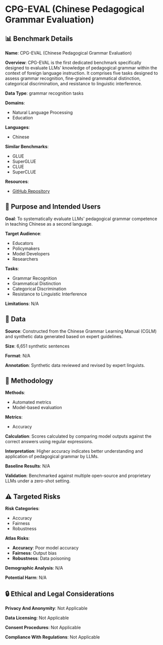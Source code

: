 # CPG-EVAL (Chinese Pedagogical Grammar Evaluation)

## 📊 Benchmark Details

**Name**: CPG-EVAL (Chinese Pedagogical Grammar Evaluation)

**Overview**: CPG-EVAL is the first dedicated benchmark specifically designed to evaluate LLMs’ knowledge of pedagogical grammar within the context of foreign language instruction. It comprises five tasks designed to assess grammar recognition, fine-grained grammatical distinction, categorical discrimination, and resistance to linguistic interference.

**Data Type**: grammar recognition tasks

**Domains**:
- Natural Language Processing
- Education

**Languages**:
- Chinese

**Similar Benchmarks**:
- GLUE
- SuperGLUE
- CLUE
- SuperCLUE

**Resources**:
- [GitHub Repository](https://github.com/wd-github-2017/CPG-EVAL)

## 🎯 Purpose and Intended Users

**Goal**: To systematically evaluate LLMs' pedagogical grammar competence in teaching Chinese as a second language.

**Target Audience**:
- Educators
- Policymakers
- Model Developers
- Researchers

**Tasks**:
- Grammar Recognition
- Grammatical Distinction
- Categorical Discrimination
- Resistance to Linguistic Interference

**Limitations**: N/A

## 💾 Data

**Source**: Constructed from the Chinese Grammar Learning Manual (CGLM) and synthetic data generated based on expert guidelines.

**Size**: 6,651 synthetic sentences

**Format**: N/A

**Annotation**: Synthetic data reviewed and revised by expert linguists.

## 🔬 Methodology

**Methods**:
- Automated metrics
- Model-based evaluation

**Metrics**:
- Accuracy

**Calculation**: Scores calculated by comparing model outputs against the correct answers using regular expressions.

**Interpretation**: Higher accuracy indicates better understanding and application of pedagogical grammar by LLMs.

**Baseline Results**: N/A

**Validation**: Benchmarked against multiple open-source and proprietary LLMs under a zero-shot setting.

## ⚠️ Targeted Risks

**Risk Categories**:
- Accuracy
- Fairness
- Robustness

**Atlas Risks**:
- **Accuracy**: Poor model accuracy
- **Fairness**: Output bias
- **Robustness**: Data poisoning

**Demographic Analysis**: N/A

**Potential Harm**: N/A

## 🔒 Ethical and Legal Considerations

**Privacy And Anonymity**: Not Applicable

**Data Licensing**: Not Applicable

**Consent Procedures**: Not Applicable

**Compliance With Regulations**: Not Applicable
